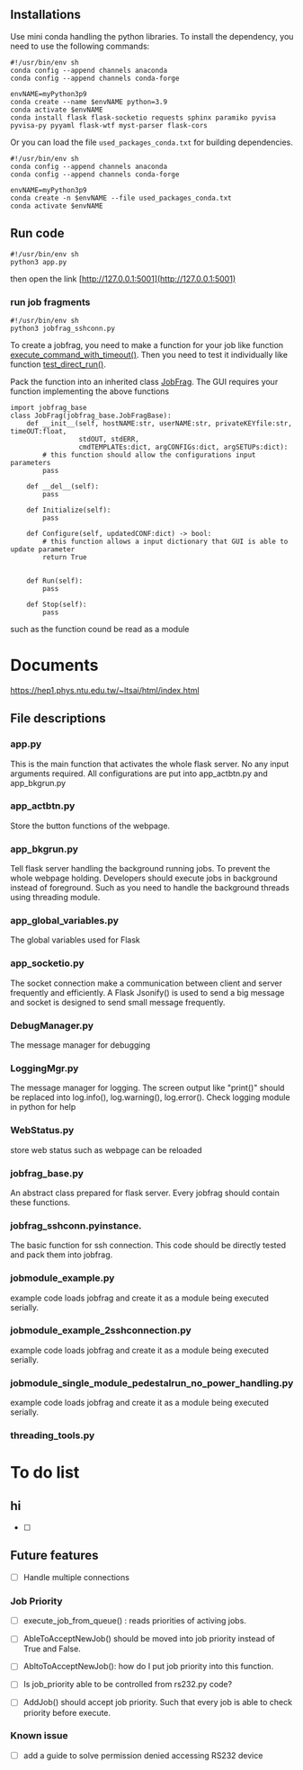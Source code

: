 ## Installations
Use mini conda handling the python libraries.
To install the dependency, you need to use the following commands:
```
#!/usr/bin/env sh
conda config --append channels anaconda
conda config --append channels conda-forge

envNAME=myPython3p9
conda create --name $envNAME python=3.9
conda activate $envNAME
conda install flask flask-socketio requests sphinx paramiko pyvisa pyvisa-py pyyaml flask-wtf myst-parser flask-cors
```

Or you can load the file `used_packages_conda.txt` for building dependencies.
```
#!/usr/bin/env sh
conda config --append channels anaconda
conda config --append channels conda-forge

envNAME=myPython3p9
conda create -n $envNAME --file used_packages_conda.txt 
conda activate $envNAME
```

## Run code
```
#!/usr/bin/env sh
python3 app.py
```
then open the link [http://127.0.0.1:5001](http://127.0.0.1:5001)

### run job fragments
```
#!/usr/bin/env sh
python3 jobfrag_sshconn.py
```
To create a jobfrag, you need to make a function for your job like function [execute_command_with_timeout()](https://github.com/ltsai323/MultiModuleTeststandUI/blob/main/jobfrag_sshconn.py#L21).
Then you need to test it individually like function [test_direct_run()](https://github.com/ltsai323/MultiModuleTeststandUI/blob/main/jobfrag_sshconn.py#L67C5-L67C20).

Pack the function into an inherited class [JobFrag](https://github.com/ltsai323/MultiModuleTeststandUI/blob/main/jobfrag_sshconn.py#L95-L96).
The GUI requires your function implementing the above functions
```
import jobfrag_base
class JobFrag(jobfrag_base.JobFragBase):
    def __init__(self, hostNAME:str, userNAME:str, privateKEYfile:str, timeOUT:float,
                 stdOUT, stdERR,
                 cmdTEMPLATEs:dict, argCONFIGs:dict, argSETUPs:dict):
        # this function should allow the configurations input parameters
        pass

    def __del__(self):
        pass

    def Initialize(self):
        pass

    def Configure(self, updatedCONF:dict) -> bool:
        # this function allows a input dictionary that GUI is able to update parameter
        return True

        
    def Run(self):
        pass

    def Stop(self):
        pass
```
such as the function cound be read as a module

# Documents
https://hep1.phys.ntu.edu.tw/~ltsai/html/index.html

## File descriptions
### app.py

This is the main function that activates the whole flask server.
No any input arguments required. All configurations are put into app_actbtn.py and app_bkgrun.py
### app_actbtn.py

Store the button functions of the webpage.

### app_bkgrun.py

Tell flask server handling the background running jobs.
To prevent the whole webpage holding.
Developers should execute jobs in background instead of foreground.
Such as you need to handle the background threads using threading module.

### app_global_variables.py

The global variables used for Flask

### app_socketio.py

The socket connection make a communication between client and server frequently and efficiently.
A Flask Jsonify() is used to send a big message and socket is designed to send small message frequently.

### DebugManager.py

The message manager for debugging

### LoggingMgr.py

The message manager for logging. The screen output like "print()" should be replaced into  log.info(), log.warning(), log.error().
Check logging module in python for help

### WebStatus.py

store web status such as webpage can be reloaded

### jobfrag_base.py

An abstract class prepared for flask server. Every jobfrag should contain these functions.

### jobfrag_sshconn.pyinstance.

The basic function for ssh connection. This code should be directly tested and pack them into jobfrag.

### jobmodule_example.py

example code loads jobfrag and create it as a module being executed serially.

### jobmodule_example_2sshconnection.py

example code loads jobfrag and create it as a module being executed serially.

### jobmodule_single_module_pedestalrun_no_power_handling.py

example code loads jobfrag and create it as a module being executed serially.

### threading_tools.py



# To do list
## hi
* [ ] 


## Future features
* [ ] Handle multiple connections 

### Job Priority
* [ ] execute_job_from_queue() : reads priorities of activing jobs.
* [ ] AbleToAcceptNewJob() should be moved into job priority instead of True and False.
* [ ] AbltoToAcceptNewJob(): how do I put job priority into this function.
* [ ] Is job_priority able to be controlled from rs232.py code?
* [ ] AddJob() should accept job priority. Such that every job is able to check priority before execute.


### Known issue
* [ ] add a guide to solve permission denied accessing RS232 device
